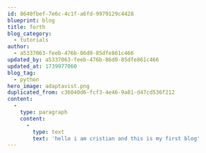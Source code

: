 ```yaml
---
id: 8640fbef-7e6c-4c1f-a6fd-9979129c4428
blueprint: blog
title: forth
blog_category:
  - tutorials
author:
  - a5337063-feeb-476b-86d0-85dfe861c466
updated_by: a5337063-feeb-476b-86d0-85dfe861c466
updated_at: 1739977060
blog_tag:
  - python
hero_image: adaptavist.png
duplicated_from: c36040d6-fcf3-4e46-9a81-d47cd536f212
content:
  -
    type: paragraph
    content:
      -
        type: text
        text: 'hello i am cristian and this is my first blog'
---
```

